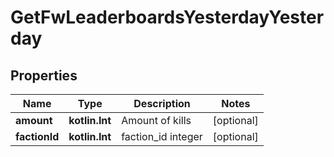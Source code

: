 
# GetFwLeaderboardsYesterdayYesterday

## Properties
Name | Type | Description | Notes
------------ | ------------- | ------------- | -------------
**amount** | **kotlin.Int** | Amount of kills |  [optional]
**factionId** | **kotlin.Int** | faction_id integer |  [optional]



